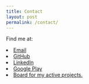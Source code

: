 ```yaml
---
title: Contact
layout: post
permalink: /contact/
---
```


Find me at:

<link href="https://use.fontawesome.com/releases/v5.0.6/css/all.css" rel="stylesheet">

<li>
  <a href="mailto:{{site.email}}">
    <i class="fa fa-envelope"></i> Email
  </a>
</li>

<li>
  <a href="https://github.com/{{site.github_id}}">
    <i class="fab fa-github"></i> GitHub
  </a>
</li>

<li>
  <a href="https://linkedin.com/in/{{site.linkedin_id}}">
    <i class="fab fa-linkedin"></i> LinkedIn
  </a>
</li>


<li>
  <a href="https://play.google.com/store/apps/developer?id={{site.google_play_id}}">
    <i class="fab fa-google-play"></i> Google Play
  </a>
</li>

<li>
  <a href="http://youtrack.silverhetch.com/agiles">
    <i class="fas fa-tasks"></i> Board for my active projects.
  </a>
</li>
